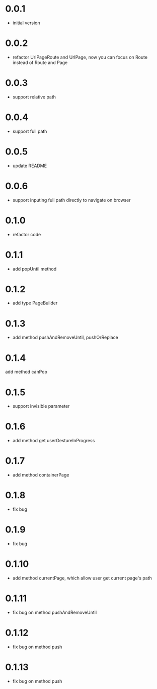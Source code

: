 # 0.0.1

- initial version

# 0.0.2

- refactor UrlPageRoute and UrlPage, now you can focus on Route instead of Route and Page

# 0.0.3

- support relative path

# 0.0.4

- support full path

# 0.0.5

- update README

# 0.0.6

- support inputing full path directly to navigate on browser

# 0.1.0

- refactor code

# 0.1.1

- add popUntil method

# 0.1.2

- add type PageBuilder

# 0.1.3

- add method pushAndRemoveUntil, pushOrReplace

# 0.1.4

add method canPop

# 0.1.5

- support invisible parameter

# 0.1.6

- add method get userGestureInProgress

# 0.1.7

- add method containerPage

# 0.1.8

- fix bug

# 0.1.9

- fix bug

# 0.1.10

- add method currentPage, which allow user get current page's path

# 0.1.11

- fix bug on method pushAndRemoveUntil

# 0.1.12

- fix bug on method push

# 0.1.13

- fix bug on method push